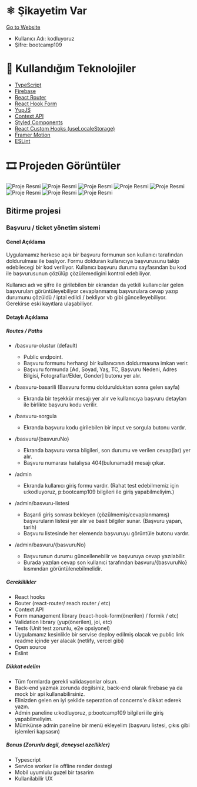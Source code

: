 # ⚛️ Şikayetim Var

<a href="https://graduation-project-mhmt-mutlu.vercel.app/">Go to Website</a>

<ul style="list-style-type:disc">
   <li>Kullanıcı Adı: kodluyoruz</li>
   <li>Şifre: bootcamp109</li>
</ul>


# 🧰 Kullandığım Teknolojiler

<ul style="list-style-type:disc">
   <li><a href="https://www.typescriptlang.org/">TypeScript</a></li>
   <li><a href="https://firebase.google.com/">Firebase</a></li>
   <li><a href="https://reactrouter.com/web/guides/quick-start">React Router</a></li>
   <li><a href="https://react-hook-form.com/">React Hook Form</a></li>
   <li><a href="https://github.com/jquense/yup">YupJS</a></li>
   <li><a href="https://reactjs.org/docs/context.html">Context API</a></li>
   <li><a href="https://styled-components.com/docs">Styled Components</a></li>
   <li><a href="https://usehooks.com/">React Custom Hooks (useLocaleStorage)</a></li>
   <li><a href="https://www.framer.com/docs/">Framer Motion</a></li>
   <li><a href="https://eslint.org/">ESLint</a></li>
</ul>

# 🎞 Projeden Görüntüler

![Proje Resmi](public/screenshots/screenshot1.png)
![Proje Resmi](public/screenshots/screenshot2.png)
![Proje Resmi](public/screenshots/screenshot3.png)
![Proje Resmi](public/screenshots/screenshot4.png)
![Proje Resmi](public/screenshots/screenshot5.png)
![Proje Resmi](public/screenshots/screenshot6.png)
![Proje Resmi](public/screenshots/screenshot7.png)
![Proje Resmi](public/screenshots/screenshot8.png)

## Bitirme projesi
### Başvuru / ticket yönetim sistemi

#### Genel Açıklama

Uygulamamız herkese açık bir başvuru formunun son kullanıcı tarafından doldurulması ile başlıyor. 
Formu dolduran kullanıcıya başvurusunu takip edebilecegi bir kod veriliyor. Kullanıcı başvuru durumu sayfasından bu kod ile başvurusunun çözülüp çözülemedigini kontrol edebiliyor. 

Kullanıcı adı ve şifre ile girilebilen bir ekrandan da yetkili kullanıcılar gelen başvuruları görüntüleyebiliyor cevaplanmamış başvurulara cevap yazıp durumunu çözüldü / iptal edildi / bekliyor vb gibi güncelleyebiliyor. Gerekirse eski kayıtlara ulaşabiliyor.


#### Detaylı Açıklama


##### Routes / Paths

- /basvuru-olustur (default)
  - Public endpoint.
  - Başvuru formunu herhangi bir kullanıcının doldurmasına imkan verir.
  - Başvuru formunda [Ad, Soyad, Yaş, TC, Başvuru Nedeni, Adres Bilgisi, Fotograflar/Ekler, Gonder] butonu yer alır. 

- /basvuru-basarili (Basvuru formu doldurulduktan sonra gelen sayfa)
  - Ekranda bir teşekkür mesajı yer alır ve kullanıcıya başvuru detayları ile birlikte başvuru kodu verilir.

- /basvuru-sorgula
  - Ekranda başvuru kodu girilebilen bir input ve sorgula butonu vardır.

- /basvuru/{basvuruNo}
  - Ekranda başvuru varsa bilgileri, son durumu ve verilen cevap(lar) yer alır.
  - Başvuru numarası hatalıysa 404(bulunamadı) mesajı çıkar.

- /admin
  - Ekranda kullanıcı giriş formu vardır. (Rahat test edebilmemiz için u:kodluyoruz, p:bootcamp109 bilgileri ile giriş yapabilmeliyim.)

- /admin/basvuru-listesi
  - Başarıli giriş sonrası bekleyen (çözülmemiş/cevaplanmamış) başvuruların listesi yer alır ve basit bilgiler sunar. (Başvuru yapan, tarih)
  - Başvuru listesinde her elemenda başvuruyu görüntüle butonu vardır.

- /admin/basvuru/{basvuruNo}
  - Başvurunun durumu güncellenebilir ve başvuruya cevap yazılabilir.
  - Burada yazılan cevap son kullanıci tarafından basvuru/{basvuruNo} kısmından görüntülenebilmelidir.
  


##### Gereklilikler

- React hooks
- Router (react-router/ reach router / etc)
- Context API
- Form management library (react-hook-form(önerilen) / formik / etc)
- Validation library (yup(önerilen), joi, etc)
- Tests (Unit test zorunlu, e2e opsiyonel)
- Uygulamanız kesinlikle bir servise deploy edilmiş olacak ve public link readme içinde yer alacak (netlify, vercel gibi)
- Open source
- Eslint


##### Dikkat edelim
- Tüm formlarda gerekli validasyonlar olsun.
- Back-end yazmak zorunda degilsiniz, back-end olarak firebase ya da mock bir api kullanabilirsiniz.
- Elinizden gelen en iyi şekilde seperation of concerns'e dikkat ederek yazın.
- Admin paneline u:kodluyoruz, p:bootcamp109 bilgileri ile giriş yapabilmeliyim.
- Mümkünse admin paneline bir menü ekleyelim (başvuru listesi, çıkıs gibi işlemleri kapsasın)

##### Bonus (Zorunlu degil, deneysel ozellikler)
- Typescript 
- Service worker ile offline render destegi
- Mobil uyumlulu guzel bir tasarim
- Kullanilabilir UX
